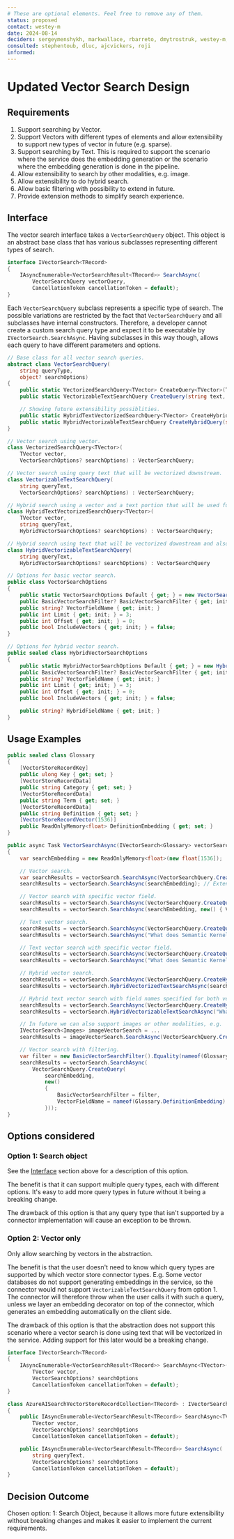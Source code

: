 ```yaml
---
# These are optional elements. Feel free to remove any of them.
status: proposed
contact: westey-m
date: 2024-08-14
deciders: sergeymenshykh, markwallace, rbarreto, dmytrostruk, westey-m, matthewbolanos, eavanvalkenburg
consulted: stephentoub, dluc, ajcvickers, roji
informed: 
---
```


# Updated Vector Search Design

## Requirements

1. Support searching by Vector.
1. Support Vectors with different types of elements and allow extensibility to support new types of vector in future (e.g. sparse).
1. Support searching by Text. This is required to support the scenario where the service does the embedding generation or the scenario where the embedding generation is done in the pipeline.
1. Allow extensibility to search by other modalities, e.g. image.
1. Allow extensibility to do hybrid search.
1. Allow basic filtering with possibility to extend in future.
1. Provide extension methods to simplify search experience.

## Interface

The vector search interface takes a `VectorSearchQuery` object. This object is an abstract base class that has various subclasses
representing different types of search.

```csharp
interface IVectorSearch<TRecord>
{
    IAsyncEnumerable<VectorSearchResult<TRecord>> SearchAsync(
        VectorSearchQuery vectorQuery,
        CancellationToken cancellationToken = default);
}
```

Each `VectorSearchQuery` subclass represents a specific type of search.
The possible variations are restricted by the fact that `VectorSearchQuery` and all subclasses have internal constructors.
Therefore, a developer cannot create a custom search query type and expect it to be executable by `IVectorSearch.SearchAsync`.
Having subclasses in this way though, allows each query to have different parameters and options.

```csharp
// Base class for all vector search queries.
abstract class VectorSearchQuery(
    string queryType,
    object? searchOptions)
{
    public static VectorizedSearchQuery<TVector> CreateQuery<TVector>(TVector vector, VectorSearchOptions? options = default) => new(vector, options);
    public static VectorizableTextSearchQuery CreateQuery(string text, VectorSearchOptions? options = default) => new(text, options);

    // Showing future extensibility possiblities.
    public static HybridTextVectorizedSearchQuery<TVector> CreateHybridQuery<TVector>(TVector vector, string text, HybridVectorSearchOptions? options = default) => new(vector, text, options);
    public static HybridVectorizableTextSearchQuery CreateHybridQuery(string text, HybridVectorSearchOptions? options = default) => new(text, options);
}

// Vector search using vector.
class VectorizedSearchQuery<TVector>(
    TVector vector,
    VectorSearchOptions? searchOptions) : VectorSearchQuery;

// Vector search using query text that will be vectorized downstream.
class VectorizableTextSearchQuery(
    string queryText,
    VectorSearchOptions? searchOptions) : VectorSearchQuery;

// Hybrid search using a vector and a text portion that will be used for a keyword search.
class HybridTextVectorizedSearchQuery<TVector>(
    TVector vector,
    string queryText,
    HybridVectorSearchOptions? searchOptions) : VectorSearchQuery;

// Hybrid search using text that will be vectorized downstream and also used for a keyword search.
class HybridVectorizableTextSearchQuery(
    string queryText,
    HybridVectorSearchOptions? searchOptions) : VectorSearchQuery

// Options for basic vector search.
public class VectorSearchOptions
{
    public static VectorSearchOptions Default { get; } = new VectorSearchOptions();
    public BasicVectorSearchFilter? BasicVectorSearchFilter { get; init; } = new BasicVectorSearchFilter();
    public string? VectorFieldName { get; init; }
    public int Limit { get; init; } = 3;
    public int Offset { get; init; } = 0;
    public bool IncludeVectors { get; init; } = false;
}

// Options for hybrid vector search.
public sealed class HybridVectorSearchOptions
{
    public static HybridVectorSearchOptions Default { get; } = new HybridVectorSearchOptions();
    public BasicVectorSearchFilter? BasicVectorSearchFilter { get; init; } = new BasicVectorSearchFilter();
    public string? VectorFieldName { get; init; }
    public int Limit { get; init; } = 3;
    public int Offset { get; init; } = 0;
    public bool IncludeVectors { get; init; } = false;

    public string? HybridFieldName { get; init; }
}
```

## Usage Examples

```csharp
public sealed class Glossary
{
    [VectorStoreRecordKey]
    public ulong Key { get; set; }
    [VectorStoreRecordData]
    public string Category { get; set; }
    [VectorStoreRecordData]
    public string Term { get; set; }
    [VectorStoreRecordData]
    public string Definition { get; set; }
    [VectorStoreRecordVector(1536)]
    public ReadOnlyMemory<float> DefinitionEmbedding { get; set; }
}

public async Task VectorSearchAsync(IVectorSearch<Glossary> vectorSearch)
{
    var searchEmbedding = new ReadOnlyMemory<float>(new float[1536]);

    // Vector search.
    var searchResults = vectorSearch.SearchAsync(VectorSearchQuery.CreateQuery(searchEmbedding));
    searchResults = vectorSearch.SearchAsync(searchEmbedding); // Extension method.

    // Vector search with specific vector field.
    searchResults = vectorSearch.SearchAsync(VectorSearchQuery.CreateQuery(searchEmbedding, new() { VectorFieldName = nameof(Glossary.DefinitionEmbedding) }));
    searchResults = vectorSearch.SearchAsync(searchEmbedding, new() { VectorFieldName = nameof(Glossary.DefinitionEmbedding) }); // Extension method.

    // Text vector search.
    searchResults = vectorSearch.SearchAsync(VectorSearchQuery.CreateQuery("What does Semantic Kernel mean?"));
    searchResults = vectorSearch.SearchAsync("What does Semantic Kernel mean?"); // Extension method.

    // Text vector search with specific vector field.
    searchResults = vectorSearch.SearchAsync(VectorSearchQuery.CreateQuery("What does Semantic Kernel mean?", new() { VectorFieldName = nameof(Glossary.DefinitionEmbedding) }));
    searchResults = vectorSearch.SearchAsync("What does Semantic Kernel mean?", new() { VectorFieldName = nameof(Glossary.DefinitionEmbedding) }); // Extension method.

    // Hybrid vector search.
    searchResults = vectorSearch.SearchAsync(VectorSearchQuery.CreateHybridQuery(searchEmbedding, "What does Semantic Kernel mean?", new() { HybridFieldName = nameof(Glossary.Definition) }));
    searchResults = vectorSearch.HybridVectorizedTextSearchAsync(searchEmbedding, "What does Semantic Kernel mean?", new() { HybridFieldName = nameof(Glossary.Definition) }); // Extension method.

    // Hybrid text vector search with field names specified for both vector and keyword search.
    searchResults = vectorSearch.SearchAsync(VectorSearchQuery.CreateHybridQuery("What does Semantic Kernel mean?", new() { VectorFieldName = nameof(Glossary.DefinitionEmbedding), HybridFieldName = nameof(Glossary.Definition) }));
    searchResults = vectorSearch.HybridVectorizableTextSearchAsync("What does Semantic Kernel mean?", new() { VectorFieldName = nameof(Glossary.DefinitionEmbedding), HybridFieldName = nameof(Glossary.Definition) }); // Extension method.

    // In future we can also support images or other modalities, e.g.
    IVectorSearch<Images> imageVectorSearch = ...
    searchResults = imageVectorSearch.SearchAsync(VectorSearchQuery.CreateBase64EncodedImageQuery(base64EncodedImageString, new() { VectorFieldName = nameof(Images.ImageEmbedding) }));

    // Vector search with filtering.
    var filter = new BasicVectorSearchFilter().Equality(nameof(Glossary.Category), "Core Definitions");
    searchResults = vectorSearch.SearchAsync(
        VectorSearchQuery.CreateQuery(
            searchEmbedding,
            new()
            {
                BasicVectorSearchFilter = filter,
                VectorFieldName = nameof(Glossary.DefinitionEmbedding)
            }));
}
```

## Options considered

### Option 1: Search object

See the [Interface](#interface) section above for a description of this option.

The benefit is that it can support multiple query types, each with different options.
It's easy to add more query types in future without it being a breaking change.

The drawback of this option is that any query type that isn't supported by a connector
implementation will cause an exception to be thrown.

### Option 2: Vector only

Only allow searching by vectors in the abstraction.

The benefit is that the user doesn't need to know which query types are supported by which vector store connector types.
E.g. Some vector databases do not support generating embeddings in the service, so the connector would not support `VectorizableTextSearchQuery` from option 1.
The connector will therefore throw when the user calls it with such a query, unless we layer an embedding decorator on top of the connector, which generates
an embedding automatically on the client side.

The drawback of this option is that the abstraction does not support this scenario where a vector search is done using text that will be vectorized in the service.
Adding support for this later would be a breaking change.

```csharp
interface IVectorSearch<TRecord>
{
    IAsyncEnumerable<VectorSearchResult<TRecord>> SearchAsync<TVector>(
        TVector vector,
        VectorSearchOptions? searchOptions
        CancellationToken cancellationToken = default);
}

class AzureAISearchVectorStoreRecordCollection<TRecord> : IVectorSearch<TRecord>
{
    public IAsyncEnumerable<VectorSearchResult<TRecord>> SearchAsync<TVector>(
        TVector vector,
        VectorSearchOptions? searchOptions
        CancellationToken cancellationToken = default);

    public IAsyncEnumerable<VectorSearchResult<TRecord>> SearchAsync(
        string queryText,
        VectorSearchOptions? searchOptions
        CancellationToken cancellationToken = default);
}
```

## Decision Outcome

Chosen option: 1: Search Object, because
it allows more future extensibility without breaking changes and makes it easier to implement the current requirements.
